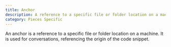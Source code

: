 ```yaml
---
title: Anchor
description: A reference to a specific file or folder location on a machine.
category: Pieces Specific
---
```


An anchor is a reference to a specific file or folder location on a machine. It is used for conversations, referencing the origin of the code snippet.
